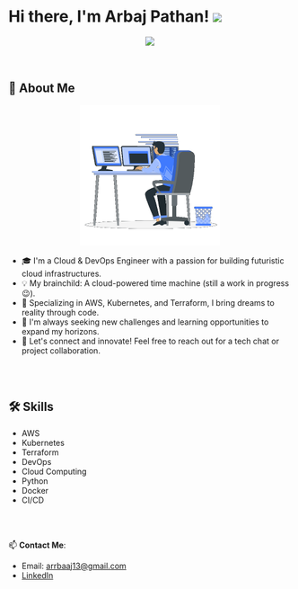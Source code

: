 # Hi there, I'm Arbaj Pathan! <img src="https://media.giphy.com/media/hvRJCLFzcasrR4ia7z/giphy.gif" width="35">

<p align="center">
  <a href="https://github.com/DenverCoder1/readme-typing-svg">
    <img src="https://readme-typing-svg.herokuapp.com?font=Time+New+Roman&color=cyan&size=25&center=true&vCenter=true&width=600&height=100&lines=AWS+DevOps+Professional..&hearts;++;Cloud+Computing,;Computer+Science;Active+Learner/+Problem+Solver,;Love+to+learn+new+stuffs..<3">
  </a>
</p>

<br>

## 🚀 About Me

<p align="center">
  <img src="https://github.com/0xAbdulKhalid/0xAbdulKhalid/raw/main/assets/mdImages/Right_Side.gif" width="250">
</p>

- 🎓 I'm a Cloud & DevOps Engineer with a passion for building futuristic cloud infrastructures.
- 💡 My brainchild: A cloud-powered time machine (still a work in progress 😉).
- 🔧 Specializing in AWS, Kubernetes, and Terraform, I bring dreams to reality through code.
- 🌱 I'm always seeking new challenges and learning opportunities to expand my horizons.
- 💬 Let's connect and innovate! Feel free to reach out for a tech chat or project collaboration.

<br><br>

## 🛠️ Skills

- AWS
- Kubernetes
- Terraform
- DevOps
- Cloud Computing
- Python
- Docker
- CI/CD

<br><br>

📫 **Contact Me**:
- Email: arrbaaj13@gmail.com
- [LinkedIn](https://www.linkedin.com/in/arrbaaj13/)

